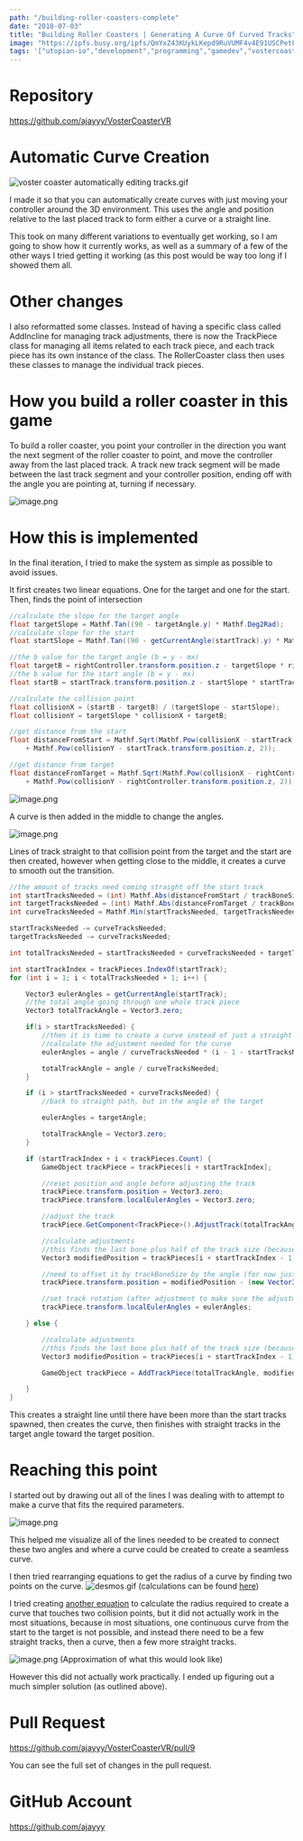 ```yaml
---
path: "/building-roller-coasters-complete"
date: "2018-07-03"
title: "Building Roller Coasters | Generating A Curve Of Curved Tracks"
image: "https://ipfs.busy.org/ipfs/QmYxZ43KUykLKepd9RuVUMF4v4E91USCPetFtJ1LgMPaai"
tags: '["utopian-io","development","programming","gamedev","vostercoaster"]'
---
```


# Repository
https://github.com/ajayyy/VosterCoasterVR

# Automatic Curve Creation

![voster coaster automatically editing tracks.gif](https://ipfs.busy.org/ipfs/QmYxZ43KUykLKepd9RuVUMF4v4E91USCPetFtJ1LgMPaai)

I made it so that you can automatically create curves with just moving your controller around the 3D environment. This uses the angle and position relative to the last placed track to form either a curve or a straight line.

This took on many different variations to eventually get working, so I am going to show how it currently works, as well as a summary of a few of the other ways I tried getting it working (as this post would be way too long if I showed them all.

# Other changes

I also reformatted some classes. Instead of having a specific class called AddIncline for managing track adjustments, there is now the TrackPiece class for managing all items related to each track piece, and each track piece has its own instance of the class. The RollerCoaster class then uses these classes to manage the individual track pieces.

# How you build a roller coaster in this game

To build a roller coaster, you point your controller in the direction you want the next segment of the roller coaster to point, and move the controller away from the last placed track. A track new track segment will be made between the last track segment and your controller position, ending off with the angle you are pointing at, turning if necessary.

![image.png](https://ipfs.busy.org/ipfs/Qmf4FvA1bN1av1qP5ftP3Yu1SHZ9hTYVhZmjVFBwjKsfP6)

# How this is implemented

In the final iteration, I tried to make the system as simple as possible to avoid issues.

It first creates two linear equations. One for the target and one for the start. Then, finds the point of intersection

```c#
//calculate the slope for the target angle
float targetSlope = Mathf.Tan((90 - targetAngle.y) * Mathf.Deg2Rad);
//calculate slope for the start
float startSlope = Mathf.Tan((90 - getCurrentAngle(startTrack).y) * Mathf.Deg2Rad);

//the b value for the target angle (b = y - mx)
float targetB = rightController.transform.position.z - targetSlope * rightController.transform.position.x;
//the b value for the start angle (b = y - mx)
float startB = startTrack.transform.position.z - startSlope * startTrack.transform.position.x;

//calculate the collision point
float collisionX = (startB - targetB) / (targetSlope - startSlope);
float collisionY = targetSlope * collisionX + targetB;

//get distance from the start
float distanceFromStart = Mathf.Sqrt(Mathf.Pow(collisionX - startTrack.transform.position.x, 2) 
    + Mathf.Pow(collisionY - startTrack.transform.position.z, 2));

//get distance from target
float distanceFromTarget = Mathf.Sqrt(Mathf.Pow(collisionX - rightController.transform.position.x, 2) 
    + Mathf.Pow(collisionY - rightController.transform.position.z, 2));
```

![image.png](https://ipfs.busy.org/ipfs/QmYVyFcnUGQwcjbBfxkoAe5XrKMHQj1CrjvcdBHb8DERNN)

A curve is then added in the middle to change the angles.

![image.png](https://ipfs.busy.org/ipfs/QmRwvLsrJZBidogmqMwvyPJ1FcLJKx6QNy16n38SNRRkb4)

Lines of track straight to that collision point from the target and the start are then created, however when getting close to the middle, it creates a curve to smooth out the transition.

```c#
//the amount of tracks need coming straight off the start track
int startTracksNeeded = (int) Mathf.Abs(distanceFromStart / trackBoneSize / 9f);
int targetTracksNeeded = (int) Mathf.Abs(distanceFromTarget / trackBoneSize / 9f);
int curveTracksNeeded = Mathf.Min(startTracksNeeded, targetTracksNeeded);

startTracksNeeded -= curveTracksNeeded;
targetTracksNeeded -= curveTracksNeeded;

int totalTracksNeeded = startTracksNeeded + curveTracksNeeded + targetTracksNeeded;

int startTrackIndex = trackPieces.IndexOf(startTrack);
for (int i = 1; i < totalTracksNeeded + 1; i++) {

    Vector3 eulerAngles = getCurrentAngle(startTrack);
    //the total angle going through one whole track piece
    Vector3 totalTrackAngle = Vector3.zero;

    if(i > startTracksNeeded) {
        //then it is time to create a curve instead of just a straight line coming off the start track
        //calculate the adjustment needed for the curve
        eulerAngles = angle / curveTracksNeeded * (i - 1 - startTracksNeeded) + getCurrentAngle(startTrack);

        totalTrackAngle = angle / curveTracksNeeded;
    }

    if (i > startTracksNeeded + curveTracksNeeded) {
        //back to straight path, but in the angle of the target

        eulerAngles = targetAngle;

        totalTrackAngle = Vector3.zero;
    }

    if (startTrackIndex + i < trackPieces.Count) {
        GameObject trackPiece = trackPieces[i + startTrackIndex];

        //reset position and angle before adjusting the track
        trackPiece.transform.position = Vector3.zero;
        trackPiece.transform.localEulerAngles = Vector3.zero;

        //adjust the track
        trackPiece.GetComponent<TrackPiece>().AdjustTrack(totalTrackAngle);

        //calculate adjustments
        //this finds the last bone plus half of the track size (because position is based off the center of the object
        Vector3 modifiedPosition = trackPieces[i + startTrackIndex - 1].transform.Find("Bottom_Rail/Joint_3_3/Joint_1_3/Joint_2_4/Joint_3_4/Joint_4_3/Joint_5_3/Joint_6_3/Joint_7_3/Joint_8_3/Joint_9_3/Joint_10_3").position;

        //need to offset it by trackBoneSize by the angle (for now just with y part of angle
        trackPiece.transform.position = modifiedPosition - (new Vector3(Mathf.Sin(eulerAngles.y * Mathf.Deg2Rad), 0, Mathf.Cos(eulerAngles.y * Mathf.Deg2Rad)) * (trackBoneSize * 5));

        //set track rotation (after adjustment to make sure the adjustment process goes well)
        trackPiece.transform.localEulerAngles = eulerAngles;

    } else {

        //calculate adjustments
        //this finds the last bone plus half of the track size (because position is based off the center of the object
        Vector3 modifiedPosition = trackPieces[i + startTrackIndex - 1].transform.Find("Bottom_Rail/Joint_3_3/Joint_1_3/Joint_2_4/Joint_3_4/Joint_4_3/Joint_5_3/Joint_6_3/Joint_7_3/Joint_8_3/Joint_9_3/Joint_10_3").position;

        GameObject trackPiece = AddTrackPiece(totalTrackAngle, modifiedPosition, eulerAngles);

    }
}
```

This creates a straight line until there have been more than the start tracks spawned, then creates the curve, then finishes with straight tracks in the target angle toward the target position.

# Reaching this point

I started out by drawing out all of the lines I was dealing with to attempt to make a curve that fits the required parameters.

![image.png](https://ipfs.busy.org/ipfs/QmZTvsFPN9eMBR1dFwjoSkWMR5PLtDeg5w1mHxqdBERtT2)

This helped me visualize all of the lines needed to be created to connect these two angles and where a curve could be created to create a seamless curve.

I then tried rearranging equations to get the radius of a curve by finding two points on the curve.
![desmos.gif](https://ipfs.busy.org/ipfs/QmYVzu3Y9eWh8qSQr2Jb9kFdWEnvS7UxapKaycZSTTNHaL)
(calculations can be found [here](https://www.desmos.com/calculator/qqu6so5sfv))

I tried creating [another equation](https://www.desmos.com/calculator/wfjan8fdby) to calculate the radius required to create a curve that touches two collision points, but it did not actually work in the most situations, because in most situations, one continuous curve from the start to the target is not possible, and instead there need to be a few straight tracks, then a curve, then a few more straight tracks.

![image.png](https://ipfs.busy.org/ipfs/QmQfg3bFAmDN5Msx6a8HiJT3hxz2AqguSsGfrBnaaTFEgG)
(Approximation of what this would look like)

However this did not actually work practically. I ended up figuring out a much simpler solution (as outlined above).

# Pull Request
https://github.com/ajayyy/VosterCoasterVR/pull/9

You can see the full set of changes in the pull request.

# GitHub Account
https://github.com/ajayyy